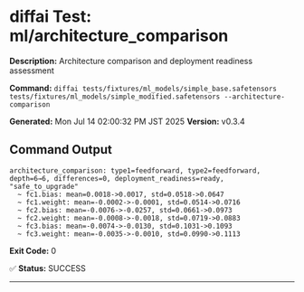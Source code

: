 # diffai Test: ml/architecture_comparison

**Description:** Architecture comparison and deployment readiness assessment

**Command:** `diffai tests/fixtures/ml_models/simple_base.safetensors tests/fixtures/ml_models/simple_modified.safetensors --architecture-comparison`

**Generated:** Mon Jul 14 02:00:32 PM JST 2025
**Version:** v0.3.4

## Command Output

```
architecture_comparison: type1=feedforward, type2=feedforward, depth=6→6, differences=0, deployment_readiness=ready, "safe_to_upgrade"
  ~ fc1.bias: mean=0.0018->0.0017, std=0.0518->0.0647
  ~ fc1.weight: mean=-0.0002->-0.0001, std=0.0514->0.0716
  ~ fc2.bias: mean=-0.0076->-0.0257, std=0.0661->0.0973
  ~ fc2.weight: mean=-0.0008->-0.0018, std=0.0719->0.0883
  ~ fc3.bias: mean=-0.0074->-0.0130, std=0.1031->0.1093
  ~ fc3.weight: mean=-0.0035->-0.0010, std=0.0990->0.1113
```

**Exit Code:** 0

✅ **Status:** SUCCESS

---
